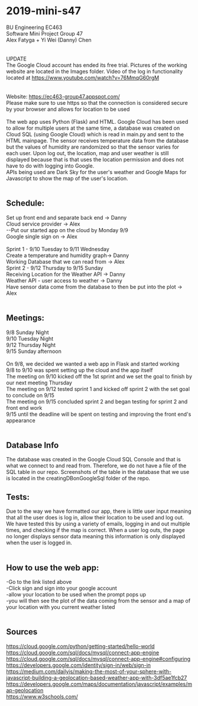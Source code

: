 # 2019-mini-s47
BU Engineering EC463<br/>
Software Mini Project Group 47<br/>
Alex Fatyga + Yi Wei (Danny) Chen<br/>
<br/>
<br/>
UPDATE
<br/> The Google Cloud account has ended its free trial. Pictures of the working website are located in the Images folder. Video of the log in functionality located at https://www.youtube.com/watch?v=76MmqG60rgM
<br/>
<br/>
<br/>
Website: https://ec463-group47.appspot.com/
<br/> Please make sure to use https so that the connection is considered secure by your browser and allows for location to be used
<br/>
<br/>
The web app uses Python (Flask) and HTML. Google Cloud has been used to allow for multiple users at the same time, a database was created on Cloud SQL (using Google Cloud) which is read in main.py and sent to the HTML mainpage. The sensor receives temperature data from the database but the values of humidity are randomized so that the sensor varies for each user. Upon log out, the location, map and user weather is still displayed because that is that uses the location permission and does not have to do with logging into Google.<br/>
APIs being used are Dark Sky for the user's weather and Google Maps for Javascript to show the map of the user's location.
<br/>
<br/>
## Schedule: <br/>
Set up front end and separate back end -> Danny <br/>
Cloud service provider -> Alex <br/>
--Put our started app on the cloud by Monday 9/9 <br/>
Google single sign on -> Alex <br/>
<br/>
Sprint 1 - 9/10 Tuesday to 9/11 Wednesday <br/>
Create a temperature and humidity graph-> Danny <br/>
Working Database that we can read from -> Alex <br/>
Sprint 2 - 9/12 Thursday to 9/15 Sunday<br/>
Receiving Location for the Weather API -> Danny <br/>
Weather API - user access to weather -> Danny<br/>
Have sensor data come from the database to then be put into the plot -> Alex<br/>
<br/>
## Meetings:<br/>
9/8 Sunday Night<br/>
9/10 Tuesday Night<br/>
9/12 Thursday Night<br/>
9/15 Sunday afternoon <br/>
<br/>
On 9/8, we decided we wanted a web app in Flask and started working<br/>
9/8 to 9/10 was spent setting up the cloud and the app itself<br/>
The meeting on 9/10 kicked off the 1st sprint and we set the goal to finish by our next meeting Thursday<br/>
The meeting on 9/12 tested sprint 1 and kicked off sprint 2 with the set goal to conclude on 9/15<br/>
The meeting on 9/15 concluded sprint 2 and began testing for sprint 2 and front end work <br/>
9/15 until the deadline will be spent on testing and improving the front end's appearance
<br/><br/>
## Database Info
The database was created in the Google Cloud SQL Console and that is what we connect to and read from. Therefore, we do not have a file of the SQL table in our repo. Screenshots of the table in the database that we use is located in the creatingDBonGoogleSql folder of the repo.
## Tests:
Due to the way we have formatted our app, there is little user input meaning that all the user does is log in, allow their location to be used and log out. We have tested this by using a variety of emails, logging in and out multiple times, and checking if the map is correct. When a user log outs, the page no longer displays sensor data meaning this information is only displayed when the user is logged in. 
<br/><br/>
## How to use the web app:<br/>
-Go to the link listed above <br/>
-Click sign and sign into your google account <br/>
-allow your location to be used when the prompt pops up <br/>
-you will then see the plot of the data coming from the sensor and a map of your location with you current weather listed <br/>
<br/>
## Sources
https://cloud.google.com/python/getting-started/hello-world <br/>
https://cloud.google.com/sql/docs/mysql/connect-app-engine <br/>
https://cloud.google.com/sql/docs/mysql/connect-app-engine#configuring <br/>
https://developers.google.com/identity/sign-in/web/sign-in<br/>
https://medium.com/dailyjs/making-the-most-of-your-sphere-with-javascript-building-a-geolocation-based-weather-app-with-3df5ae1fcb27<br/>
https://developers.google.com/maps/documentation/javascript/examples/map-geolocation<br/>
https://www.w3schools.com/

